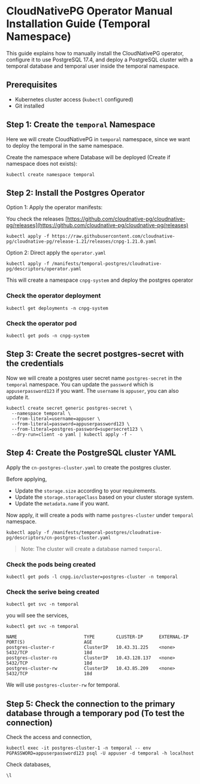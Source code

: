 # CloudNativePG Operator Manual Installation Guide (Temporal Namespace)

This guide explains how to manually install the CloudNativePG operator, configure it to use PostgreSQL 17.4, 
and deploy a PostgreSQL cluster with a temporal database and temporal user inside the temporal namespace.

## Prerequisites

- Kubernetes cluster access (`kubectl` configured)
- Git installed

## Step 1: Create the `temporal` Namespace

Here we will create CloudNativePG in `temporal` namespace, since we want to deploy the temporal in the same namespace.

Create the namespace where Database will be deployed (Create if namespace does not exists):

```
kubectl create namespace temporal
```

## Step 2: Install the Postgres Operator

Option 1: Apply the operator manifests:

You check the releases [https://github.com/cloudnative-pg/cloudnative-pg/releases](https://github.com/cloudnative-pg/cloudnative-pg/releases)
```
kubectl apply -f https://raw.githubusercontent.com/cloudnative-pg/cloudnative-pg/release-1.21/releases/cnpg-1.21.0.yaml
```

Option 2: Direct apply the `operator.yaml`
```
kubectl apply -f /manifests/temporal-postgres/cloudnative-pg/descriptors/operator.yaml
```

This will create a namespace `cnpg-system` and deploy the postgres operator

### Check the operator deployment
```
kubectl get deployments -n cnpg-system
```

### Check the operator pod
```
kubectl get pods -n cnpg-system
```

## Step 3: Create the secret postgres-secret with the credentials

Now we will create a postgres user secret name `postgres-secret` in the `temporal` namespace. 
You can update the `password` which is `appuserpassword123` if you want. The `username` is `appuser`, you can also update it.

```
kubectl create secret generic postgres-secret \
  --namespace temporal \
  --from-literal=username=appuser \
  --from-literal=password=appuserpassword123 \
  --from-literal=postgres-password=supersecret123 \
  --dry-run=client -o yaml | kubectl apply -f -
```

## Step 4: Create the PostgreSQL cluster YAML

Apply the `cn-postgres-cluster.yaml` to create the postgres cluster.

Before applying,
* Update the `storage.size` according to your requirements.
* Update the `storage.storageClass` based on your cluster storage system.
* Update the `metadata.name` if you want.

Now apply, it will create a pods with name `postgres-cluster` under `temporal` namespace.  
```
kubectl apply -f /manifests/temporal-postgres/cloudnative-pg/descriptors/cn-postgres-cluster.yaml
```

> Note: The cluster will create a database named `temporal`.

### Check the pods being created
```
kubectl get pods -l cnpg.io/cluster=postgres-cluster -n temporal
```

### Check the serive being created
```
kubectl get svc -n temporal
```

you will see the services,

```
kubectl get svc -n temporal

NAME                         TYPE        CLUSTER-IP      EXTERNAL-IP   PORT(S)                      AGE
postgres-cluster-r           ClusterIP   10.43.31.225    <none>        5432/TCP                     18d
postgres-cluster-ro          ClusterIP   10.43.128.137   <none>        5432/TCP                     18d
postgres-cluster-rw          ClusterIP   10.43.85.209    <none>        5432/TCP                     18d
```
We will use `postgres-cluster-rw` for temporal.

## Step 5: Check the connection to the primary database through a temporary pod (To test the connection)

Check the access and connection,
```
kubectl exec -it postgres-cluster-1 -n temporal -- env PGPASSWORD=appuserpassword123 psql -U appuser -d temporal -h localhost
```

Check databases,
```
\l
```
